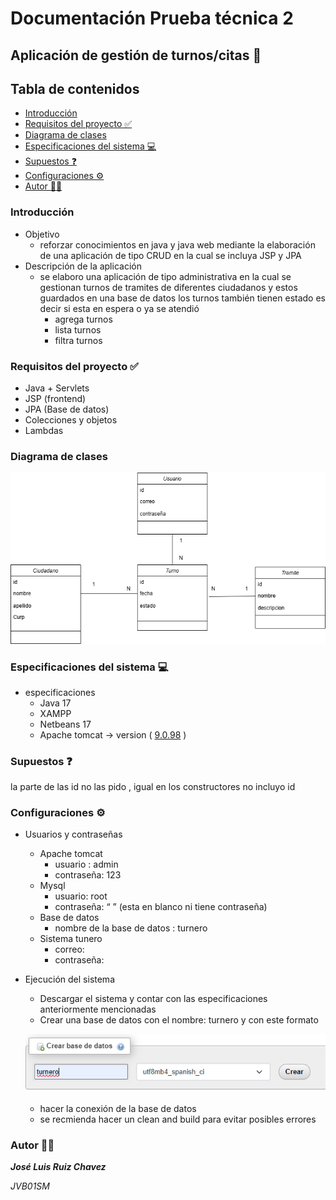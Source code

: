 # Documentación Prueba técnica 2

## Aplicación de gestión de turnos/citas 📑

## Tabla de contenidos
- [Introducción](#introducción)
- [Requisitos del proyecto ✅](#requisitos-del-proyecto-✅)
- [Diagrama de clases](#diagrama-de-clases)
- [Especificaciones del sistema 💻](#especificaciones-del-sistema-💻)
- [Supuestos ❓](#supuestos-❓)
- [Configuraciones ⚙️](#configuraciones-⚙️)
- [Autor 👨‍💻](#autor-👨‍💻)

### Introducción

- Objetivo
    - reforzar conocimientos en java y java web mediante la elaboración de una aplicación de tipo CRUD en la cual se incluya JSP y JPA
- Descripción de la aplicación
    - se elaboro una aplicación de tipo administrativa en la cual se gestionan turnos de tramites de diferentes ciudadanos y estos guardados en una base de datos los turnos también tienen estado es decir si esta en espera o ya se atendió
        - agrega turnos
        - lista turnos
        - filtra turnos
        

### Requisitos del proyecto  ✅

- Java + Servlets
- JSP (frontend)
- JPA (Base de datos)
- Colecciones y objetos
- Lambdas

### Diagrama de clases

![Turnero.drawio.png](Turnero.drawio.png)

### Especificaciones del sistema  💻

- especificaciones
    - Java 17
    - XAMPP
    - Netbeans 17
    - Apache tomcat   →  version ( [9.0.98](https://tomcat.apache.org/download-90.cgi#9.0.98) )

### Supuestos ❓

la parte de las id no las pido , igual en los constructores no incluyo id 

### Configuraciones  **⚙️**

- Usuarios y contraseñas
    - Apache tomcat
        - usuario : admin
        - contraseña: 123
    - Mysql
        - usuario: root
        - contraseña: “ ” (esta en blanco ni tiene contraseña)
    - Base de datos
        - nombre de la base de datos :  turnero
    - Sistema tunero
        - correo:
        - contraseña:
- Ejecución del sistema
    - Descargar el sistema y contar con las especificaciones anteriormente mencionadas
    - Crear una base de datos con el nombre: turnero y con este formato
    
    ![imagennnn.png](imagennnn.png)
    
    - hacer la conexión de la base de datos
    - se recmienda hacer un clean and build para evitar posibles errores

### Autor 👨‍💻

***José Luis Ruiz Chavez***   

*JVB01SM*
